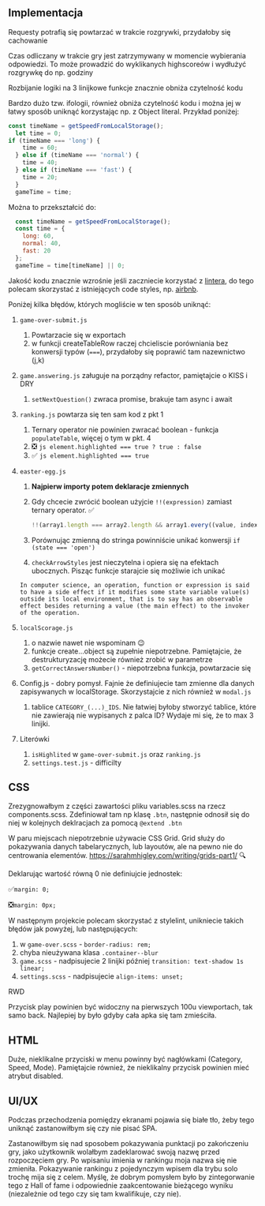 ## Implementacja

Requesty potrafią się powtarzać w trakcie rozgrywki, przydałoby się cachowanie

Czas odliczany w trakcie gry jest zatrzymywany w momencie wybierania odpowiedzi. To może prowadzić do wyklikanych highscoreów i wydłużyć rozgrywkę do np. godziny

Rozbijanie logiki na 3 linijkowe funkcje znacznie obniża czytelność kodu

Bardzo dużo tzw. ifologii, również obniża czytelność kodu i można jej w łatwy sposób uniknąć korzystając np. z Object literal. Przykład poniżej:

```js
const timeName = getSpeedFromLocalStorage();
  let time = 0;  
if (timeName === 'long') {
    time = 60;
  } else if (timeName === 'normal') {
    time = 40;
  } else if (timeName === 'fast') {
    time = 20;
  }
  gameTime = time;

```



Można to przekształcić do:

```js
  const timeName = getSpeedFromLocalStorage();
  const time = {
    long: 60,
    normal: 40,
    fast: 20
  };
  gameTime = time[timeName] || 0;
```

Jakość kodu znacznie wzrośnie jeśli zaczniecie korzystać z [lintera](https://eslint.org/), do tego polecam skorzystać z istniejących code styles, np. [airbnb](https://github.com/airbnb/javascript).

Poniżej kilka błędów, których mogliście w ten sposób uniknąć:

1. `game-over-submit.js`

   1. Powtarzacie się w exportach
   2.  w funkcji createTableRow raczej chcieliscie porówniania bez konwersji typów (`===`), przydałoby się poprawić tam nazewnictwo (j,k)

2. `game.answering.js` załuguje na porządny refactor, pamiętajcie o KISS i DRY

   1. `setNextQuestion()` zwraca promise, brakuje tam async i await

3. `ranking.js` powtarza się ten sam kod z pkt 1

   1. Ternary operator nie powinien zwracać boolean - funkcja `populateTable`, więcej o tym w pkt. 4
   2. :negative_squared_cross_mark: `js element.highlighted === true ? true : false`
   3. :white_check_mark: `js element.highlighted === true`

4. `easter-egg.js`

   1. **Najpierw importy potem deklaracje zmiennych**

   2. Gdy chcecie zwrócić boolean użyjcie `!!(expression)` zamiast ternary operator. :white_check_mark:

      ```js
      !!(array1.length === array2.length && array1.every((value, index) => value === array2[index]));
      ```

   3. Porównując zmienną do stringa powinniście unikać konwersji `if (state === 'open')`

   4.  `checkArrowStyles` jest nieczytelna i opiera się na efektach ubocznych. Pisząc funkcje starajcie się możliwie ich unikać 

      ```wiki
      In computer science, an operation, function or expression is said to have a side effect if it modifies some state variable value(s) outside its local environment, that is to say has an observable effect besides returning a value (the main effect) to the invoker of the operation.
      ```

5. `localScorage.js`

   1. o nazwie nawet nie wspominam :wink: 
   2. funkcje create...object są zupełnie niepotrzebne. Pamiętajcie, że destrukturyzację możecie również zrobić w parametrze
   3. `getCorrectAnswersNumber()` - niepotrzebna funkcja, powtarzacie się

6. Config.js - dobry pomysł. Fajnie że definiujecie tam zmienne dla danych zapisywanych w localStorage. Skorzystajcie z nich również w `modal.js` 

   1. tablice `CATEGORY_(...)_IDS`. Nie łatwiej byłoby stworzyć tablice, które nie zawierają nie wypisanych z palca ID? Wydaje mi się, że to max 3 linijki.

7. Literówki

   1. `isHighlited` w `game-over-submit.js` oraz `ranking.js`
   2. `settings.test.js` - difficilty

## CSS

Zrezygnowałbym z części zawartości pliku variables.scss na rzecz components.scss. Zdefiniował tam np klasę `.btn`,  następnie odnosił się do niej  w kolejnych deklracjach za pomocą `@extend .btn`

W paru miejscach niepotrzebnie używacie CSS Grid. Grid służy do pokazywania danych tabelarycznych, lub layoutów, ale na pewno nie do centrowania elementów. https://sarahmhigley.com/writing/grids-part1/ :mag: 

Deklarując wartość równą 0 nie definiujcie jednostek:

:white_check_mark:`margin: 0;`

:negative_squared_cross_mark:`margin: 0px;` 

W następnym projekcie polecam skorzystać z stylelint, unikniecie takich błędów jak powyżej, lub następujących:

1. w `game-over.scss` - `border-radius: rem;` 
2. chyba nieużywana klasa `.container--blur`
3. `game.scss` - nadpisujecie 2 linijki później `transition: text-shadow 1s linear;` 
4. `settings.scss` - nadpisujecie `align-items: unset;`

RWD

Przycisk play powinien być widoczny na pierwszych 100u viewportach, tak samo back. Najlepiej by było gdyby cała apka się tam zmieściła.

## HTML

Duże, nieklikalne przyciski w menu powinny być nagłówkami (Category, Speed, Mode). Pamiętajcie również, że nieklikalny przycisk powinien mieć atrybut disabled.

## UI/UX

Podczas przechodzenia pomiędzy ekranami pojawia się białe tło, żeby tego uniknąć zastanowiłbym się czy nie pisać SPA.

Zastanowiłbym się nad sposobem pokazywania punktacji po zakończeniu gry, jako użytkownik wolałbym zadeklarować swoją nazwę przed rozpoczęciem gry. Po wpisaniu imienia w rankingu moja nazwa się nie zmieniła. Pokazywanie rankingu z pojedynczym wpisem dla trybu solo trochę mija się z celem. Myślę, że dobrym pomysłem było by zintegorwanie tego z Hall of fame i odpowiednie zaakcentowanie bieżącego wyniku (niezależnie od tego czy się tam kwalifikuje, czy nie).



